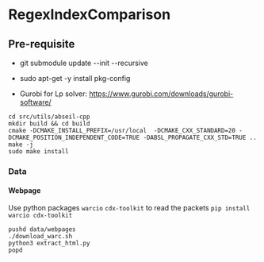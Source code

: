 # RegexIndexComparison

## Pre-requisite

- git submodule update --init --recursive

- sudo apt-get -y install pkg-config

- Gurobi for Lp solver: https://www.gurobi.com/downloads/gurobi-software/

```
cd src/utils/abseil-cpp
mkdir build && cd build
cmake -DCMAKE_INSTALL_PREFIX=/usr/local  -DCMAKE_CXX_STANDARD=20 -DCMAKE_POSITION_INDEPENDENT_CODE=TRUE -DABSL_PROPAGATE_CXX_STD=TRUE ..
make -j
sudo make install
```
### Data

#### Webpage

Use python packages `warcio` `cdx-toolkit` to read the packets
`pip install warcio cdx-toolkit` 

```
pushd data/webpages
./download_warc.sh
python3 extract_html.py
popd
```
